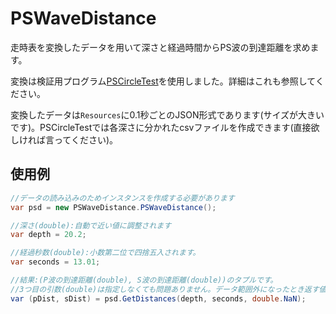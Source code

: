 # PSWaveDistance


走時表を変換したデータを用いて深さと経過時間からPS波の到達距離を求めます。

変換は検証用プログラム[PSCircleTest](https://github.com/Ichihai1415/PSCircleTest)を使用しました。詳細はこれも参照してください。

変換したデータは`Resources`に0.1秒ごとのJSON形式であります(サイズが大きいです)。PSCircleTestでは各深さに分かれたcsvファイルを作成できます(直接欲しければ言ってください)。

## 使用例

```cs
//データの読み込みのためインスタンスを作成する必要があります
var psd = new PSWaveDistance.PSWaveDistance();

//深さ(double):自動で近い値に調整されます
var depth = 20.2;

//経過秒数(double):小数第二位で四捨五入されます。
var seconds = 13.01;

//結果:(P波の到達距離(double), S波の到達距離(double))のタプルです。
//3つ目の引数(double)は指定しなくても問題ありません。データ範囲外になったとき返す値を指定できます。既定は-1です。
var (pDist, sDist) = psd.GetDistances(depth, seconds, double.NaN);
```